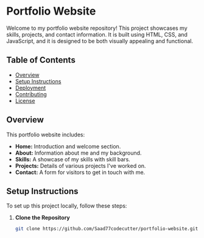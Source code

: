 # Portfolio Website

Welcome to my portfolio website repository! This project showcases my skills, projects, and contact information. It is built using HTML, CSS, and JavaScript, and it is designed to be both visually appealing and functional.

## Table of Contents

- [Overview](#overview)
- [Setup Instructions](#setup-instructions)
- [Deployment](#deployment)
- [Contributing](#contributing)
- [License](#license)

## Overview

This portfolio website includes:

- **Home:** Introduction and welcome section.
- **About:** Information about me and my background.
- **Skills:** A showcase of my skills with skill bars.
- **Projects:** Details of various projects I've worked on.
- **Contact:** A form for visitors to get in touch with me.

## Setup Instructions

To set up this project locally, follow these steps:

1. **Clone the Repository**

   ```bash
   git clone https://github.com/Saad77codecutter/portfolio-website.git
